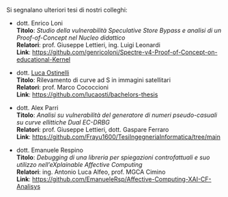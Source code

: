 Si segnalano ulteriori tesi di nostri colleghi:

- dott. Enrico Loni<br>
  **Titolo**: _Studio della vulnerabilità Speculative Store Bypass e analisi di un Proof-of-Concept nel Nucleo didattico_ <br>
  **Relatori**: prof. Giuseppe Lettieri, ing. Luigi Leonardi<br>
  **Link**: https://github.com/genricoloni/Spectre-v4-Proof-of-Concept-on-educational-Kernel

 - dott. [Luca Ostinelli](http://lucaosti.github.io)<br>
  **Titolo**: Rilevamento di curve ad S in immagini satellitari <br>
  **Relatori**: prof. Marco Cococcioni <br>
  **Link**: https://github.com/lucaosti/bachelors-thesis

- dott. Alex Parri<br>
  **Titolo**: _Analisi su vulnerabilità del generatore di numeri pseudo-casuali su curve ellittiche Dual EC-DRBG_ <br>
  **Relatori**: prof. Giuseppe Lettieri, dott. Gaspare Ferraro<br>
  **Link**: https://github.com/Frayu1600/TesiIngegneriaInformatica/tree/main
  
- dott. Emanuele Respino<br>
  **Titolo**: _Debugging di una libreria per spiegazioni controfattuali e suo utilizzo nell’eXplainable Affective Computing_ <br>
  **Relatori**: ing. Antonio Luca Alfeo, prof. MGCA Cimino <br>
  **Link**: https://github.com/EmanueleRsp/Affective-Computing-XAI-CF-Analisys
